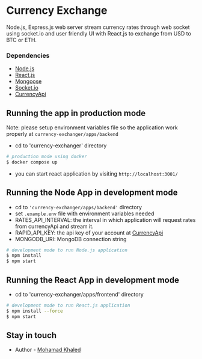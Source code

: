 # Currency Exchange
Node.js, Express.js web server stream currency rates through web socket using socket.io and user friendly UI with React.js to exchange from USD to BTC or ETH.

### Dependencies  
-   [Node.js](https://nodejs.org/en/)
-   [React.js](https://reactjs.org/)
- [Mongoose](https://mongoosejs.com/)
- [Socket.io](https://socket.io/)
- [CurrencyApi](https://rapidapi.com/currencyapinet/api/currencyapi-net/)

## Running the app in production mode
Note: please setup environment variables file so the application work properly at ```currency-exchanger/apps/backend```

- cd to 'currency-exchanger' directory

```bash
# production mode using docker
$ docker compose up
```
- you can start react application by visiting ```http://localhost:3001/```
## Running the Node App in development mode

- cd to ```'currency-exchanger/apps/backend'``` directory
- set ```.example.env``` file with environment variables needed
- RATES_API_INTERVAL: the interval in which application will request rates from currencyApi and stream it.
- RAPID_API_KEY: the api key of your account at [CurrencyApi](https://rapidapi.com/currencyapinet/api/currencyapi-net/)
- MONGODB_URI: MongoDB connection string

```bash
# development mode to run Node.js application
$ npm install
$ npm start
```
## Running the React App in development mode
- cd to 'currency-exchanger/apps/frontend' directory
```bash
# development mode to run React.js application
$ npm install --force
$ npm start
```

## Stay in touch
- Author - [Mohamad Khaled](https://www.linkedin.com/in/engmokhaled/)
